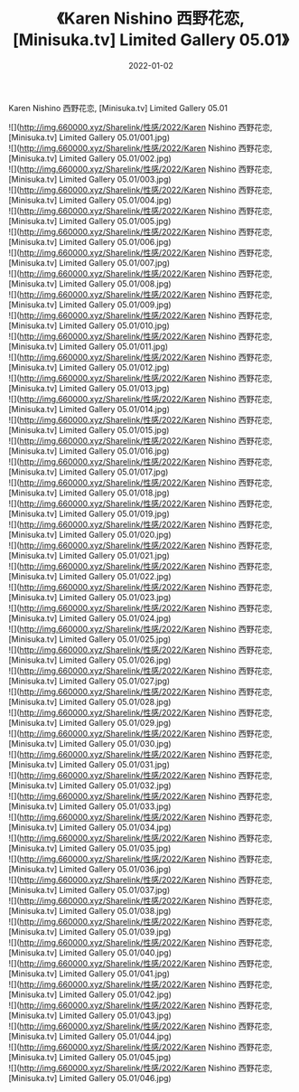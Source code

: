 ﻿---
layout: post
title:  《Karen Nishino 西野花恋, [Minisuka.tv] Limited Gallery 05.01》
date:   2022-01-02
img: http://img.660000.xyz/Sharelink/性感/2022/Karen Nishino 西野花恋, [Minisuka.tv] Limited Gallery 05.01/000.jpg
categories: [美女, 清纯, 唯美]
---

Karen Nishino 西野花恋, [Minisuka.tv] Limited Gallery 05.01

  ![](http://img.660000.xyz/Sharelink/性感/2022/Karen Nishino 西野花恋, [Minisuka.tv] Limited Gallery 05.01/001.jpg) <br> ![](http://img.660000.xyz/Sharelink/性感/2022/Karen Nishino 西野花恋, [Minisuka.tv] Limited Gallery 05.01/002.jpg) <br> ![](http://img.660000.xyz/Sharelink/性感/2022/Karen Nishino 西野花恋, [Minisuka.tv] Limited Gallery 05.01/003.jpg) <br> ![](http://img.660000.xyz/Sharelink/性感/2022/Karen Nishino 西野花恋, [Minisuka.tv] Limited Gallery 05.01/004.jpg) <br> ![](http://img.660000.xyz/Sharelink/性感/2022/Karen Nishino 西野花恋, [Minisuka.tv] Limited Gallery 05.01/005.jpg) <br> ![](http://img.660000.xyz/Sharelink/性感/2022/Karen Nishino 西野花恋, [Minisuka.tv] Limited Gallery 05.01/006.jpg) <br> ![](http://img.660000.xyz/Sharelink/性感/2022/Karen Nishino 西野花恋, [Minisuka.tv] Limited Gallery 05.01/007.jpg) <br> ![](http://img.660000.xyz/Sharelink/性感/2022/Karen Nishino 西野花恋, [Minisuka.tv] Limited Gallery 05.01/008.jpg) <br> ![](http://img.660000.xyz/Sharelink/性感/2022/Karen Nishino 西野花恋, [Minisuka.tv] Limited Gallery 05.01/009.jpg) <br> ![](http://img.660000.xyz/Sharelink/性感/2022/Karen Nishino 西野花恋, [Minisuka.tv] Limited Gallery 05.01/010.jpg) <br> ![](http://img.660000.xyz/Sharelink/性感/2022/Karen Nishino 西野花恋, [Minisuka.tv] Limited Gallery 05.01/011.jpg) <br> ![](http://img.660000.xyz/Sharelink/性感/2022/Karen Nishino 西野花恋, [Minisuka.tv] Limited Gallery 05.01/012.jpg) <br> ![](http://img.660000.xyz/Sharelink/性感/2022/Karen Nishino 西野花恋, [Minisuka.tv] Limited Gallery 05.01/013.jpg) <br> ![](http://img.660000.xyz/Sharelink/性感/2022/Karen Nishino 西野花恋, [Minisuka.tv] Limited Gallery 05.01/014.jpg) <br> ![](http://img.660000.xyz/Sharelink/性感/2022/Karen Nishino 西野花恋, [Minisuka.tv] Limited Gallery 05.01/015.jpg) <br> ![](http://img.660000.xyz/Sharelink/性感/2022/Karen Nishino 西野花恋, [Minisuka.tv] Limited Gallery 05.01/016.jpg) <br> ![](http://img.660000.xyz/Sharelink/性感/2022/Karen Nishino 西野花恋, [Minisuka.tv] Limited Gallery 05.01/017.jpg) <br> ![](http://img.660000.xyz/Sharelink/性感/2022/Karen Nishino 西野花恋, [Minisuka.tv] Limited Gallery 05.01/018.jpg) <br> ![](http://img.660000.xyz/Sharelink/性感/2022/Karen Nishino 西野花恋, [Minisuka.tv] Limited Gallery 05.01/019.jpg) <br> ![](http://img.660000.xyz/Sharelink/性感/2022/Karen Nishino 西野花恋, [Minisuka.tv] Limited Gallery 05.01/020.jpg) <br> ![](http://img.660000.xyz/Sharelink/性感/2022/Karen Nishino 西野花恋, [Minisuka.tv] Limited Gallery 05.01/021.jpg) <br> ![](http://img.660000.xyz/Sharelink/性感/2022/Karen Nishino 西野花恋, [Minisuka.tv] Limited Gallery 05.01/022.jpg) <br> ![](http://img.660000.xyz/Sharelink/性感/2022/Karen Nishino 西野花恋, [Minisuka.tv] Limited Gallery 05.01/023.jpg) <br> ![](http://img.660000.xyz/Sharelink/性感/2022/Karen Nishino 西野花恋, [Minisuka.tv] Limited Gallery 05.01/024.jpg) <br> ![](http://img.660000.xyz/Sharelink/性感/2022/Karen Nishino 西野花恋, [Minisuka.tv] Limited Gallery 05.01/025.jpg) <br> ![](http://img.660000.xyz/Sharelink/性感/2022/Karen Nishino 西野花恋, [Minisuka.tv] Limited Gallery 05.01/026.jpg) <br> ![](http://img.660000.xyz/Sharelink/性感/2022/Karen Nishino 西野花恋, [Minisuka.tv] Limited Gallery 05.01/027.jpg) <br> ![](http://img.660000.xyz/Sharelink/性感/2022/Karen Nishino 西野花恋, [Minisuka.tv] Limited Gallery 05.01/028.jpg) <br> ![](http://img.660000.xyz/Sharelink/性感/2022/Karen Nishino 西野花恋, [Minisuka.tv] Limited Gallery 05.01/029.jpg) <br> ![](http://img.660000.xyz/Sharelink/性感/2022/Karen Nishino 西野花恋, [Minisuka.tv] Limited Gallery 05.01/030.jpg) <br> ![](http://img.660000.xyz/Sharelink/性感/2022/Karen Nishino 西野花恋, [Minisuka.tv] Limited Gallery 05.01/031.jpg) <br> ![](http://img.660000.xyz/Sharelink/性感/2022/Karen Nishino 西野花恋, [Minisuka.tv] Limited Gallery 05.01/032.jpg) <br> ![](http://img.660000.xyz/Sharelink/性感/2022/Karen Nishino 西野花恋, [Minisuka.tv] Limited Gallery 05.01/033.jpg) <br> ![](http://img.660000.xyz/Sharelink/性感/2022/Karen Nishino 西野花恋, [Minisuka.tv] Limited Gallery 05.01/034.jpg) <br> ![](http://img.660000.xyz/Sharelink/性感/2022/Karen Nishino 西野花恋, [Minisuka.tv] Limited Gallery 05.01/035.jpg) <br> ![](http://img.660000.xyz/Sharelink/性感/2022/Karen Nishino 西野花恋, [Minisuka.tv] Limited Gallery 05.01/036.jpg) <br> ![](http://img.660000.xyz/Sharelink/性感/2022/Karen Nishino 西野花恋, [Minisuka.tv] Limited Gallery 05.01/037.jpg) <br> ![](http://img.660000.xyz/Sharelink/性感/2022/Karen Nishino 西野花恋, [Minisuka.tv] Limited Gallery 05.01/038.jpg) <br> ![](http://img.660000.xyz/Sharelink/性感/2022/Karen Nishino 西野花恋, [Minisuka.tv] Limited Gallery 05.01/039.jpg) <br> ![](http://img.660000.xyz/Sharelink/性感/2022/Karen Nishino 西野花恋, [Minisuka.tv] Limited Gallery 05.01/040.jpg) <br> ![](http://img.660000.xyz/Sharelink/性感/2022/Karen Nishino 西野花恋, [Minisuka.tv] Limited Gallery 05.01/041.jpg) <br> ![](http://img.660000.xyz/Sharelink/性感/2022/Karen Nishino 西野花恋, [Minisuka.tv] Limited Gallery 05.01/042.jpg) <br> ![](http://img.660000.xyz/Sharelink/性感/2022/Karen Nishino 西野花恋, [Minisuka.tv] Limited Gallery 05.01/043.jpg) <br> ![](http://img.660000.xyz/Sharelink/性感/2022/Karen Nishino 西野花恋, [Minisuka.tv] Limited Gallery 05.01/044.jpg) <br> ![](http://img.660000.xyz/Sharelink/性感/2022/Karen Nishino 西野花恋, [Minisuka.tv] Limited Gallery 05.01/045.jpg) <br> ![](http://img.660000.xyz/Sharelink/性感/2022/Karen Nishino 西野花恋, [Minisuka.tv] Limited Gallery 05.01/046.jpg) <br>